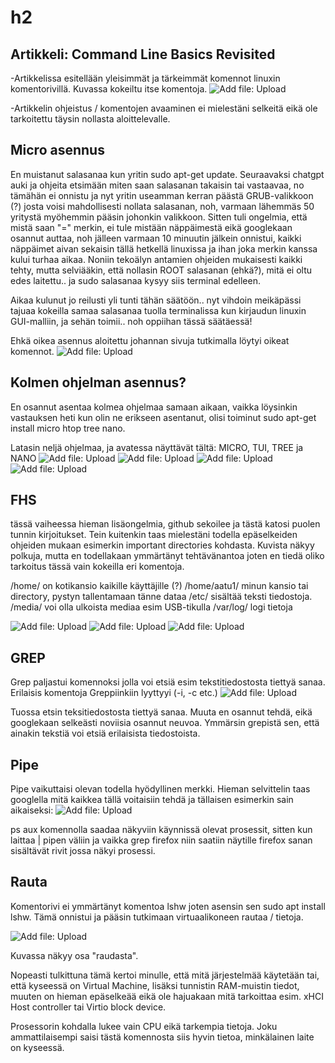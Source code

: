 # h2

## Artikkeli: Command Line Basics Revisited
-Artikkelissa esitellään yleisimmät ja tärkeimmät komennot linuxin komentorivillä. Kuvassa kokeiltu itse komentoja.
 ![Add file: Upload](komentorivi.png)

-Artikkelin ohjeistus / komentojen avaaminen ei mielestäni selkeitä eikä ole tarkoitettu täysin nollasta aloittelevalle.

 ## Micro asennus

En muistanut salasanaa kun yritin sudo apt-get update. Seuraavaksi chatgpt auki ja ohjeita etsimään miten saan salasanan takaisin tai vastaavaa, no tämähän ei onnistu ja nyt yritin useamman kerran päästä GRUB-valikkoon (?) josta voisi mahdollisesti nollata salasanan, noh, varmaan lähemmäs 50 yritystä myöhemmin pääsin johonkin valikkoon. Sitten tuli ongelmia, että mistä saan "=" merkin, ei tule mistään näppäimestä eikä googlekaan osannut auttaa, noh jälleen varmaan 10 minuutin jälkein onnistui, kaikki näppäimet aivan sekaisin tällä hetkellä linuxissa ja ihan joka merkin kanssa kului turhaa aikaa. Noniin tekoälyn antamien ohjeiden mukaisesti kaikki tehty, mutta selviääkin, että nollasin ROOT salasanan (ehkä?), mitä ei oltu edes laitettu.. ja sudo salasanaa kysyy siis terminal edelleen.

Aikaa kulunut jo reilusti yli tunti tähän säätöön.. nyt vihdoin meikäpässi tajuaa kokeilla samaa salasanaa tuolla terminalissa kun kirjaudun linuxin GUI-malliin, ja sehän toimii.. noh oppiihan tässä säätäessä!

Ehkä oikea asennus aloitettu johannan sivuja tutkimalla löytyi oikeat komennot.
 ![Add file: Upload](update.png)

## Kolmen ohjelman asennus?

En osannut asentaa kolmea ohjelmaa samaan aikaan, vaikka löysinkin vastauksen heti kun olin ne erikseen asentanut, olisi toiminut sudo apt-get install micro htop tree nano.

Latasin neljä ohjelmaa, ja avatessa näyttävät tältä: MICRO, TUI, TREE ja NANO
 ![Add file: Upload](Micro.png)
  ![Add file: Upload](TUI.png)
   ![Add file: Upload](tree.png)
    ![Add file: Upload](nano.png)

## FHS

tässä vaiheessa hieman lisäongelmia, github sekoilee ja tästä katosi puolen tunnin kirjoitukset. Tein kuitenkin taas mielestäni todella epäselkeiden ohjeiden mukaan esimerkin important directories kohdasta. Kuvista näkyy polkuja, mutta en todellakaan ymmärtänyt tehtävänantoa joten en tiedä oliko tarkoitus tässä vain kokeilla eri komentoja. 

/home/ on kotikansio kaikille käyttäjille (?)
/home/aatu1/ minun kansio tai directory, pystyn tallentamaan tänne dataa
/etc/ sisältää teksti tiedostoja.
/media/ voi olla ulkoista mediaa esim USB-tikulla
/var/log/ logi tietoja

 ![Add file: Upload](teht4.png)
  ![Add file: Upload](teht6.png)
   ![Add file: Upload](teht7.png)

## GREP

Grep paljastui komennoksi jolla voi etsiä esim tekstitiedostosta tiettyä sanaa. Erilaisis komentoja Greppiinkiin lyyttyyi (-i, -c etc.)
 ![Add file: Upload](grep.png)

 Tuossa etsin teksitiedostosta tiettyä sanaa. Muuta en osannut tehdä, eikä googlekaan selkeästi noviisia osannut neuvoa. Ymmärsin grepistä sen, että ainakin tekstiä voi etsiä erilaisista tiedostoista.

## Pipe

Pipe vaikuttaisi olevan todella hyödyllinen merkki. Hieman selvittelin taas googlella mitä kaikkea tällä voitaisiin tehdä ja tällaisen esimerkin sain aikaiseksi:
 ![Add file: Upload](pipe.png)

ps aux komennolla saadaa näkyviin käynnissä olevat prosessit, sitten kun laittaa | pipen väliin ja vaikka grep firefox niin saatiin näytille firefox sanan sisältävät rivit jossa näkyi prosessi. 

## Rauta

Komentorivi ei ymmärtänyt komentoa lshw joten asensin sen sudo apt install lshw. Tämä onnistui ja pääsin tutkimaan virtuaalikoneen rautaa / tietoja.

 ![Add file: Upload](rauta.png)

 Kuvassa näkyy osa "raudasta".

Nopeasti tulkittuna tämä kertoi minulle, että mitä järjestelmää käytetään tai, että kyseessä on Virtual Machine, lisäksi tunnistin RAM-muistin tiedot, muuten on hieman epäselkeää eikä ole hajuakaan mitä tarkoittaa esim. xHCI Host controller tai Virtio block device. 

Prosessorin kohdalla lukee vain CPU eikä tarkempia tietoja. Joku ammattilaisempi saisi tästä komennosta siis hyvin tietoa, minkälainen laite on kyseessä.






